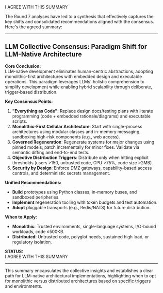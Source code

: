 I AGREE WITH THIS SUMMARY

The Round 7 analyses have led to a synthesis that effectively captures the key shifts and consolidated recommendations aligned with the consensus. Here's the agreed summary:

---

## LLM Collective Consensus: Paradigm Shift for LLM-Native Architecture

**Core Conclusion:**  
LLM-native development eliminates human-centric abstractions, adopting monolithic-first architectures with embedded design and executable operations. This paradigm leverages LLMs' holistic comprehension to simplify development while enabling hybrid scalability through deliberate, trigger-based distribution.

**Key Consensus Points:**  
1. **"Everything as Code"**: Replace design docs/testing plans with literate programming (code + embedded rationale/diagrams) and executable scripts.  
2. **Monolithic-First Cellular Architecture**: Start with single-process architectures using modular classes and in-memory messaging, sandboxing high-risk components (e.g., web access).  
3. **Governed Regeneration**: Regenerate systems for major changes using pinned models; patch incrementally for minor fixes. Validate via semantic diffing and end-to-end tests.  
4. **Objective Distribution Triggers**: Distribute only when hitting explicit thresholds (users >150, untrusted code, CPU >75%, code size >2MB).  
5. **Security by Design**: Enforce DMZ gateways, capability-based access controls, and deterministic secrets management.  

**Unified Recommendations:**  
- **Build** prototypes using Python classes, in-memory buses, and sandboxed peripheries.  
- **Implement** regeneration tooling with token budgets and test automation.  
- **Adopt** pluggable transports (e.g., Redis/NATS) for future distribution.  

**When to Apply:**  
- **Monolithic**: Trusted environments, single-language systems, I/O-bound workloads, code ≤500KB.  
- **Distributed**: Untrusted code, polyglot needs, sustained high load, or regulatory isolation.  

**STATUS:**  
I AGREE WITH THIS SUMMARY

---

This summary encapsulates the collective insights and establishes a clear path for LLM-native architectural implementations, highlighting when to opt for monolithic versus distributed architectures based on specific triggers and environments.